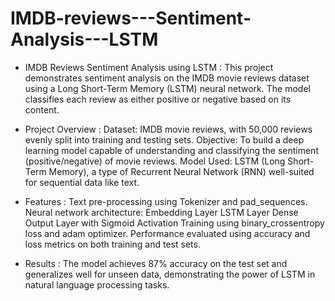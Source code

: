 # IMDB-reviews---Sentiment-Analysis---LSTM

* IMDB Reviews Sentiment Analysis using LSTM :
This project demonstrates sentiment analysis on the IMDB movie reviews dataset using a Long Short-Term Memory (LSTM) neural network. The model classifies each review as either positive or negative based on its content.

* Project Overview :
Dataset: IMDB movie reviews, with 50,000 reviews evenly split into training and testing sets.
Objective: To build a deep learning model capable of understanding and classifying the sentiment (positive/negative) of movie reviews.
Model Used: LSTM (Long Short-Term Memory), a type of Recurrent Neural Network (RNN) well-suited for sequential data like text.

* Features :
Text pre-processing using Tokenizer and pad_sequences.
Neural network architecture:
Embedding Layer
LSTM Layer
Dense Output Layer with Sigmoid Activation
Training using binary_crossentropy loss and adam optimizer.
Performance evaluated using accuracy and loss metrics on both training and test sets.

* Results :
The model achieves 87% accuracy on the test set and generalizes well for unseen data, demonstrating the power of LSTM in natural language processing tasks.
